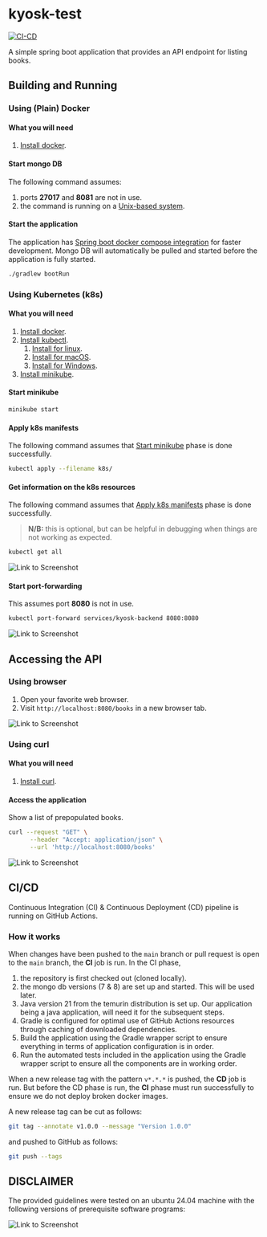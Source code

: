 # kyosk-test

[![CI-CD](https://github.com/ajharry69/kyosk-test/actions/workflows/ci-cd.yml/badge.svg)](https://github.com/ajharry69/kyosk-test/actions/workflows/ci-cd.yml)

A simple spring boot application that provides an API endpoint for listing books.

## Building and Running

### Using (Plain) Docker

#### What you will need

1. [Install docker][docker-installation-url].

#### Start mongo DB

The following command assumes:

1. ports **27017** and **8081** are not in use.
2. the command is running on a [Unix-based system](https://en.wikipedia.org/wiki/List_of_Unix_systems).

#### Start the application

The application
has [Spring boot docker compose integration](https://docs.spring.io/spring-boot/how-to/docker-compose.html) for faster
development.
Mongo DB will automatically be pulled and started before the application is fully started.

```bash
./gradlew bootRun
```

### Using Kubernetes (k8s)

#### What you will need

1. [Install docker][docker-installation-url].
2. [Install kubectl](https://kubernetes.io/docs/reference/kubectl/).
   1. [Install for linux](https://kubernetes.io/docs/tasks/tools/install-kubectl-linux/).
   2. [Install for macOS](https://kubernetes.io/docs/tasks/tools/install-kubectl-macos/).
   3. [Install for Windows](https://kubernetes.io/docs/tasks/tools/install-kubectl-windows/).
3. [Install minikube](https://minikube.sigs.k8s.io/docs/start/).

#### Start minikube

```bash
minikube start
```

#### Apply k8s manifests

The following command assumes that [Start minikube](#start-minikube) phase is done successfully.

```bash
kubectl apply --filename k8s/
```

#### Get information on the k8s resources

The following command assumes that [Apply k8s manifests](#apply-k8s-manifests) phase is done successfully.

> **N/B:** this is optional, but can be helpful in debugging when things are not working as expected.

```bash
kubectl get all
```

![Link to Screenshot](screenshots/kubectl-get-all.png)

#### Start port-forwarding

This assumes port **8080** is not in use.

```bash
kubectl port-forward services/kyosk-backend 8080:8080
```

![Link to Screenshot](screenshots/port-forwarding.png)

## Accessing the API

### Using browser

1. Open your favorite web browser.
2. Visit `http://localhost:8080/books` in a new browser tab.

![Link to Screenshot](screenshots/browser-output-localhost-8080.png)

### Using curl

#### What you will need

1. [Install curl][install-curl-url].

#### Access the application

Show a list of prepopulated books.

```bash
curl --request "GET" \
      --header "Accept: application/json" \
      --url 'http://localhost:8080/books'
```

![Link to Screenshot](screenshots/curl-output-localhost-8080.png)

## CI/CD

Continuous Integration (CI) & Continuous Deployment (CD) pipeline is running on GitHub Actions.

### How it works

When changes have been pushed to the `main` branch or pull request is open to the `main` branch, the **CI** job is run.
In the CI phase,

1. the repository is first checked out (cloned locally).
2. the mongo db versions (7 & 8) are set up and started. This will be used later.
3. Java version 21 from the temurin distribution is set up.
   Our application being a java application, will need it for the subsequent steps.
4. Gradle is configured for optimal use of GitHub Actions resources through caching of downloaded dependencies.
5. Build the application using the Gradle wrapper script to ensure everything in terms of application configuration is
   in order.
6. Run the automated tests included in the application using the Gradle wrapper script to ensure all the components are
   in working order.

When a new release tag with the pattern `v*.*.*` is pushed, the **CD** job is run.
But before the CD phase is run, the **CI** phase must run successfully to ensure we do not deploy broken docker images.

A new release tag can be cut as follows:

```bash
git tag --annotate v1.0.0 --message "Version 1.0.0"
```

and pushed to GitHub as follows:

```bash
git push --tags
```

## DISCLAIMER

The provided guidelines were tested on an ubuntu 24.04 machine with the following versions of prerequisite software
programs:

![Link to Screenshot](screenshots/software-versions.png)

[install-curl-url]: https://curl.se/download.html

[docker-installation-url]: https://docs.docker.com/engine/install/